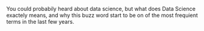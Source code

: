 You could probabily heard about data science, but what does Data Science exactely means, and why this buzz word start to be on of the most frequient terms in the last few years. 
